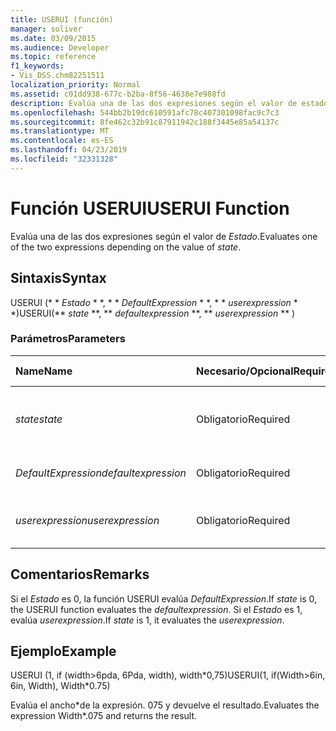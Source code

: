 ```yaml
---
title: USERUI (función)
manager: soliver
ms.date: 03/09/2015
ms.audience: Developer
ms.topic: reference
f1_keywords:
- Vis_DSS.chm82251511
localization_priority: Normal
ms.assetid: c01dd938-677c-b2ba-8f56-4638e7e988fd
description: Evalúa una de las dos expresiones según el valor de estado.
ms.openlocfilehash: 544bb2b19dc610591afc78c407301098fac9c7c3
ms.sourcegitcommit: 8fe462c32b91c87911942c188f3445e85a54137c
ms.translationtype: MT
ms.contentlocale: es-ES
ms.lasthandoff: 04/23/2019
ms.locfileid: "32331328"
---
```

# <a name="userui-function"></a><span data-ttu-id="71ed6-103">Función USERUI</span><span class="sxs-lookup"><span data-stu-id="71ed6-103">USERUI Function</span></span>

<span data-ttu-id="71ed6-104">Evalúa una de las dos expresiones según el valor de _Estado_.</span><span class="sxs-lookup"><span data-stu-id="71ed6-104">Evaluates one of the two expressions depending on the value of  _state_.</span></span>
  
## <a name="syntax"></a><span data-ttu-id="71ed6-105">Sintaxis</span><span class="sxs-lookup"><span data-stu-id="71ed6-105">Syntax</span></span>

<span data-ttu-id="71ed6-106">USERUI (\* \* *Estado* \* \*, \* \* *DefaultExpression* \* \*, \* \* *userexpression* \* \*)</span><span class="sxs-lookup"><span data-stu-id="71ed6-106">USERUI(\*\* *state* \*\*, \*\* *defaultexpression* \*\*, \*\* *userexpression* \*\* )</span></span> 
  
### <a name="parameters"></a><span data-ttu-id="71ed6-107">Parámetros</span><span class="sxs-lookup"><span data-stu-id="71ed6-107">Parameters</span></span>

|<span data-ttu-id="71ed6-108">**Name**</span><span class="sxs-lookup"><span data-stu-id="71ed6-108">**Name**</span></span>|<span data-ttu-id="71ed6-109">**Necesario/Opcional**</span><span class="sxs-lookup"><span data-stu-id="71ed6-109">**Required/Optional**</span></span>|<span data-ttu-id="71ed6-110">**Tipo de datos**</span><span class="sxs-lookup"><span data-stu-id="71ed6-110">**Data Type**</span></span>|<span data-ttu-id="71ed6-111">**Descripción**</span><span class="sxs-lookup"><span data-stu-id="71ed6-111">**Description**</span></span>|
|:-----|:-----|:-----|:-----|
| <span data-ttu-id="71ed6-112">_state_</span><span class="sxs-lookup"><span data-stu-id="71ed6-112">_state_</span></span> <br/> |<span data-ttu-id="71ed6-113">Obligatorio</span><span class="sxs-lookup"><span data-stu-id="71ed6-113">Required</span></span>  <br/> |<span data-ttu-id="71ed6-114">**Boolean**</span><span class="sxs-lookup"><span data-stu-id="71ed6-114">**Boolean**</span></span> <br/> |<span data-ttu-id="71ed6-115">Determina la expresión que se va a evaluar.</span><span class="sxs-lookup"><span data-stu-id="71ed6-115">Determines which expression to evaluate.</span></span>  <br/> |
| <span data-ttu-id="71ed6-116">_DefaultExpression_</span><span class="sxs-lookup"><span data-stu-id="71ed6-116">_defaultexpression_</span></span> <br/> |<span data-ttu-id="71ed6-117">Obligatorio</span><span class="sxs-lookup"><span data-stu-id="71ed6-117">Required</span></span>  <br/> |<span data-ttu-id="71ed6-118">**String**</span><span class="sxs-lookup"><span data-stu-id="71ed6-118">**String**</span></span> <br/> |<span data-ttu-id="71ed6-119">La expresión predeterminada.</span><span class="sxs-lookup"><span data-stu-id="71ed6-119">The default expression.</span></span>  <br/> |
| <span data-ttu-id="71ed6-120">_userexpression_</span><span class="sxs-lookup"><span data-stu-id="71ed6-120">_userexpression_</span></span> <br/> |<span data-ttu-id="71ed6-121">Obligatorio</span><span class="sxs-lookup"><span data-stu-id="71ed6-121">Required</span></span>  <br/> |<span data-ttu-id="71ed6-122">**String**</span><span class="sxs-lookup"><span data-stu-id="71ed6-122">**String**</span></span> <br/> |<span data-ttu-id="71ed6-123">Una expresión proporcionada por el usuario.</span><span class="sxs-lookup"><span data-stu-id="71ed6-123">An expression supplied by the user.</span></span>  <br/> |
   
## <a name="remarks"></a><span data-ttu-id="71ed6-124">Comentarios</span><span class="sxs-lookup"><span data-stu-id="71ed6-124">Remarks</span></span>

<span data-ttu-id="71ed6-125">Si el _Estado_ es 0, la función USERUI evalúa _DefaultExpression_.</span><span class="sxs-lookup"><span data-stu-id="71ed6-125">If  _state_ is 0, the USERUI function evaluates the  _defaultexpression_.</span></span> <span data-ttu-id="71ed6-126">Si el _Estado_ es 1, evalúa _userexpression_.</span><span class="sxs-lookup"><span data-stu-id="71ed6-126">If  _state_ is 1, it evaluates the  _userexpression_.</span></span>
  
## <a name="example"></a><span data-ttu-id="71ed6-127">Ejemplo</span><span class="sxs-lookup"><span data-stu-id="71ed6-127">Example</span></span>

<span data-ttu-id="71ed6-128">USERUI (1, if (width\>6pda, 6Pda, width), width\*0,75)</span><span class="sxs-lookup"><span data-stu-id="71ed6-128">USERUI(1, if(Width\>6in, 6in, Width), Width\*0.75)</span></span> 
  
<span data-ttu-id="71ed6-129">Evalúa el ancho\*de la expresión. 075 y devuelve el resultado.</span><span class="sxs-lookup"><span data-stu-id="71ed6-129">Evaluates the expression Width\*.075 and returns the result.</span></span> 
  

